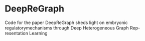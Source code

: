 # DeepReGraph
Code for the paper DeepReGraph   sheds   light   on   embryonic   regulatorymechanisms through Deep Heterogeneous Graph Rep-resentation Learning
